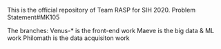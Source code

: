 This is the official repository of Team RASP for SIH 2020.
Problem Statement#MK105

The branches:
Venus-* is the front-end work
Maeve is the big data & ML work
Philomath is the data acquisiton work
